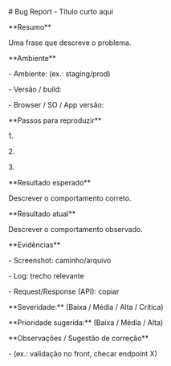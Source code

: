 \# Bug Report - Título curto aqui



\*\*Resumo\*\*

Uma frase que descreve o problema.



\*\*Ambiente\*\*

\- Ambiente: (ex.: staging/prod)

\- Versão / build: 

\- Browser / SO / App versão:



\*\*Passos para reproduzir\*\*

1\. 

2\. 

3\. 



\*\*Resultado esperado\*\*

Descrever o comportamento correto.



\*\*Resultado atual\*\*

Descrever o comportamento observado.



\*\*Evidências\*\*

\- Screenshot: caminho/arquivo

\- Log: trecho relevante

\- Request/Response (API): copiar



\*\*Severidade:\*\* (Baixa / Média / Alta / Crítica)  

\*\*Prioridade sugerida:\*\* (Baixa / Média / Alta)  



\*\*Observações / Sugestão de correção\*\*

\- (ex.: validação no front, checar endpoint X)



